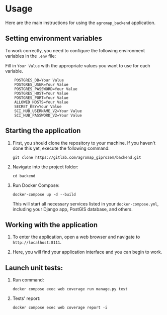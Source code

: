# Usage

Here are the main instructions for using the `agromap_backend` application.

## Setting environment variables

To work correctly, you need to configure the following environment variables in the `.env` file:

Fill in `Your Value` with the appropriate values you want to use for each variable.

```shell
    POSTGRES_DB=Your Value
    POSTGRES_USER=Your Value
    POSTGRES_PASSWORD=Your Value
    POSTGRES_HOST=Your Value
    POSTGRES_PORT=Your Value
    ALLOWED_HOSTS=Your Value
    SECRET_KEY=Your Value
    SCI_HUB_USERNAME_V2=Your Value
    SCI_HUB_PASSWORD_V2=Your Value
```

## Starting the application

1. First, you should clone the repository to your machine. If you haven't done this yet, execute the following command:
    ```
    git clone https://gitlab.com/agromap_giprozem/backend.git
    ```

2. Navigate into the project folder:

    ```
    cd backend
    ```

3. Run Docker Compose:

    ```
    docker-compose up -d --build
    ```

   This will start all necessary services listed in your `docker-compose.yml`, including your Django app, PostGIS
   database, and others.

## Working with the application

1. To enter the application, open a web browser and navigate to `http://localhost:8111`.

2. Here, you will find your application interface and you can begin to work.


## Launch unit tests:

1. Run command:

    ```
    docker compose exec web coverage run manage.py test
    ```

2. Tests' report:

    ```
    docker compose exec web coverage report -i
    ```
